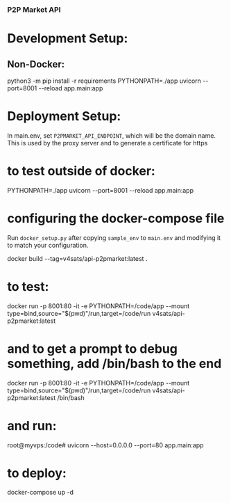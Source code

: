 ### P2P Market API

# Development Setup:
## Non-Docker:
python3 -m pip install -r requirements
PYTHONPATH=./app uvicorn --port=8001 --reload app.main:app


# Deployment Setup:
In main.env, set `P2PMARKET_API_ENDPOINT`, which will be the domain name. This is used by the proxy server and to generate a certificate for https


# to test outside of docker:
PYTHONPATH=./app uvicorn --port=8001 --reload app.main:app

# configuring the docker-compose file
Run `docker_setup.py` after copying `sample_env` to `main.env` and modifying it to match your configuration.

docker build --tag=v4sats/api-p2pmarket:latest .

# to test:
docker run -p 8001:80 -it  -e PYTHONPATH=/code/app --mount type=bind,source="$(pwd)"/run,target=/code/run v4sats/api-p2pmarket:latest

# and to get a prompt to debug something, add /bin/bash to the end
docker run -p 8001:80 -it  -e PYTHONPATH=/code/app --mount type=bind,source="$(pwd)"/run,target=/code/run v4sats/api-p2pmarket:latest /bin/bash

# and run:
root@myvps:/code# uvicorn --host=0.0.0.0 --port=80  app.main:app

# to deploy:
docker-compose up -d
